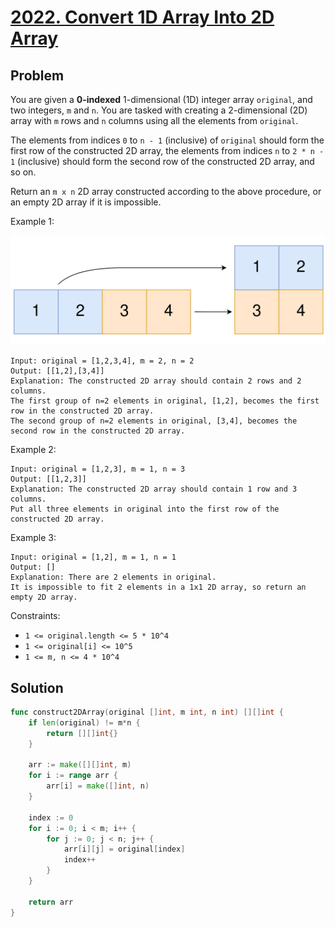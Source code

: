 # [2022. Convert 1D Array Into 2D Array](https://leetcode.com/problems/convert-1d-array-into-2d-array/)

## Problem

You are given a **0-indexed** 1-dimensional (1D) integer array `original`, and two integers, `m` and `n`. You are tasked with creating a 2-dimensional (2D) array with `m` rows and `n` columns using all the elements from `original`.

The elements from indices `0` to `n - 1` (inclusive) of `original` should form the first row of the constructed 2D array, the elements from indices `n` to `2 * n - 1` (inclusive) should form the second row of the constructed 2D array, and so on.

Return an `m x n` 2D array constructed according to the above procedure, or an empty 2D array if it is impossible.


Example 1:

![alt text](image.png)

```
Input: original = [1,2,3,4], m = 2, n = 2
Output: [[1,2],[3,4]]
Explanation: The constructed 2D array should contain 2 rows and 2 columns.
The first group of n=2 elements in original, [1,2], becomes the first row in the constructed 2D array.
The second group of n=2 elements in original, [3,4], becomes the second row in the constructed 2D array.
```

Example 2:

```
Input: original = [1,2,3], m = 1, n = 3
Output: [[1,2,3]]
Explanation: The constructed 2D array should contain 1 row and 3 columns.
Put all three elements in original into the first row of the constructed 2D array.
```

Example 3:

```
Input: original = [1,2], m = 1, n = 1
Output: []
Explanation: There are 2 elements in original.
It is impossible to fit 2 elements in a 1x1 2D array, so return an empty 2D array.
``` 

Constraints:

- `1 <= original.length <= 5 * 10^4`
- `1 <= original[i] <= 10^5`
- `1 <= m, n <= 4 * 10^4`

## Solution

```go
func construct2DArray(original []int, m int, n int) [][]int {
	if len(original) != m*n {
		return [][]int{}
	}

	arr := make([][]int, m)
	for i := range arr {
		arr[i] = make([]int, n)
	}

	index := 0
	for i := 0; i < m; i++ {
		for j := 0; j < n; j++ {
			arr[i][j] = original[index]
			index++
		}
	}

	return arr
}
```
